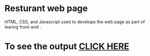 
# Resturant web page 

HTML, CSS, and Javascript used to develope the web page as part of learing front-end . 

# To see the output [CLICK HERE](https://ganeshkokkera.github.io/resturant/index.html)

